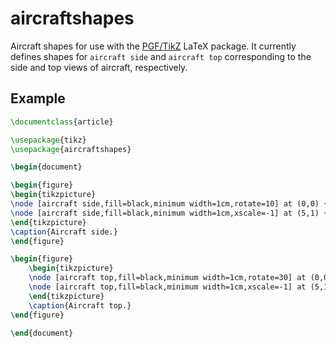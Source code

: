 # aircraftshapes
Aircraft shapes for use with the [PGF/TikZ](https://www.ctan.org/pkg/pgf?lang=en) LaTeX package. It currently defines shapes for `aircraft side` and `aircraft top` corresponding to the side and top views of aircraft, respectively.

## Example

```latex
\documentclass{article}

\usepackage{tikz}
\usepackage{aircraftshapes}

\begin{document}

\begin{figure}
\begin{tikzpicture}
\node [aircraft side,fill=black,minimum width=1cm,rotate=10] at (0,0) {};
\node [aircraft side,fill=black,minimum width=1cm,xscale=-1] at (5,1) {}; 
\end{tikzpicture}
\caption{Aircraft side.}
\end{figure}

\begin{figure}
	\begin{tikzpicture}
	\node [aircraft top,fill=black,minimum width=1cm,rotate=30] at (0,0) {};
	\node [aircraft top,fill=black,minimum width=1cm,xscale=-1] at (5,1) {}; 
	\end{tikzpicture}
	\caption{Aircraft top.}
\end{figure}

\end{document}
```
